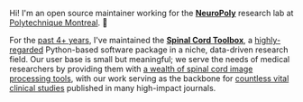 Hi! I'm an open source maintainer working for the [**NeuroPoly**](https://neuro.polymtl.ca/) research lab at [Polytechnique Montreal](https://www.polymtl.ca/). 👋

For the [past 4+ years](https://github.com/spinalcordtoolbox/spinalcordtoolbox/graphs/contributors), I've maintained the [**Spinal Cord Toolbox**](https://spinalcordtoolbox.com/index.html), a [highly-regarded](https://spinalcordtoolbox.com/overview/testimonials.html) Python-based software package in a niche, data-driven research field. Our user base is small but meaningful; we serve the needs of medical researchers by providing them with [a wealth of spinal cord image processing tools](https://spinalcordtoolbox.com/user_section/tutorials.html), with our work serving as the backbone for [countless vital clinical studies](https://spinalcordtoolbox.com/overview/studies.html) published in many high-impact journals.
